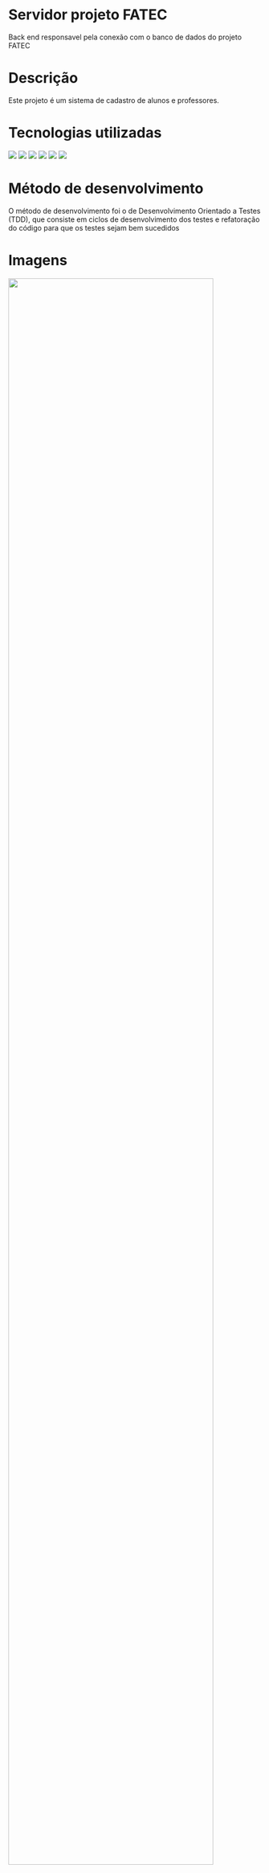 # Servidor projeto FATEC 
Back end responsavel pela conexão com o banco de dados do projeto FATEC 

# Descrição 
Este projeto é um sistema de cadastro de alunos e professores.

# Tecnologias utilizadas
<img src="https://img.shields.io/badge/HTML-239120?style=for-the-badge&logo=html5&logoColor=white" /> <img src="https://img.shields.io/badge/CSS-239120?&style=for-the-badge&logo=css3&logoColor=white" />
<img src="https://img.shields.io/badge/Node.js-43853D?style=for-the-badge&logo=node.js&logoColor=white" />
<img src="https://img.shields.io/badge/MongoDB-4EA94B?style=for-the-badge&logo=mongodb&logoColor=white" />
<img src="https://img.shields.io/badge/JavaScript-323330?style=for-the-badge&logo=javascript&logoColor=F7DF1E" />
<img src="https://img.shields.io/badge/React-20232A?style=for-the-badge&logo=react&logoColor=61DAFB" />

# Método de desenvolvimento 
O método de desenvolvimento foi o de Desenvolvimento Orientado a Testes (TDD), que consiste em ciclos de desenvolvimento dos testes e refatoração do código para que os testes sejam bem sucedidos

# Imagens
<img src="https://user-images.githubusercontent.com/1374081/182251881-5cda3097-071d-4558-8576-756c84127d2f.png" width="90%"></img>

<img src="https://user-images.githubusercontent.com/1374081/182251399-34f6cb60-4670-49f1-8ae5-6e13c07ad6f8.png" width="30%"></img> <img src="https://user-images.githubusercontent.com/1374081/182251438-66d14601-4384-41b6-9289-e157f99ef0d3.png" width="30%"></img> <img src="https://user-images.githubusercontent.com/1374081/182251457-21debe4a-870d-4583-90ce-94571a7c8a00.png" width="30%"></img> <img src="https://user-images.githubusercontent.com/1374081/182251513-92d14fe1-53a6-4fa8-8a0d-d8762c42ee0e.png" width="30%"></img> <img src="https://user-images.githubusercontent.com/1374081/182251584-21b7d50d-d887-41a7-aaec-e3feccc4bbcf.png" width="30%"></img> <img src="https://user-images.githubusercontent.com/1374081/182251602-bb6a19e7-dc3c-420a-9c66-e840cc7ad58c.png" width="30%"></img> 

# Instalação
Executando o comando `npm install` na pasta raiz do projeto, todas os modulos necessários serão instalados.

# Execução
Executando o comando `npm start` na pasta raiz do projeto, irá iniciar o servidor.


